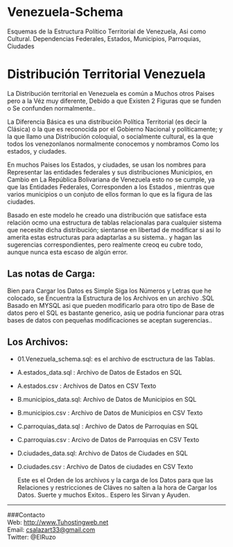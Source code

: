 Venezuela-Schema
================

Esquemas de la Estructura Político Territorial de Venezuela, Asi como Cultural. Dependencias Federales, Estados, Municipios, Parroquias, Ciudades 


Distribución Territorial Venezuela
========================================

   La Distribución territorial en Venezuela es común a Muchos otros Paises pero a la Véz muy diferente, Debido a que Existen 2 Figuras que se funden o Se confunden normalmente..

   La Diferencia Básica es una distribución Política Territorial (es decir la Clásica) o la que es reconocida por el Gobierno Nacional y políticamente; y la que llamo una Distribución coloquial, o socialmente cultural, es la que todos los venezonlanos normalmente conocemos y nombramos Como los estados, y ciudades. 

   En  muchos Paises los Estados, y ciudades, se usan los nombres para Representar las entidades federales y sus distribuciones Municipios, en Cambio en La República Bolivariana de Venezuela esto no se cumple, 
ya que las Entidades Federales, Corresponden a los Estados , mientras que  varios municipios o un conjuto de ellos forman lo que es la figura de las ciudades.

   Basado en este modelo he creado una distribución que satisface esta relación ocmo una estructura de tablas relacionalas para cualquier sistema que necesite dicha distribución; sientanse en libertad de modificar si asi lo amerita estas estructuras para adaptarlas a su sistema.. y hagan las sugerencias correspondientes, pero realmente creoq eu cubre todo, aunque nunca esta escaso de algún error.


  Las notas de Carga:
 -----------------------
 Bien para Cargar los Datos es Simple Siga los Números y Letras que he colocado, se Encuentra la Estructura
de los Archivos en un archivo .SQL Basado en MYSQL asi que pueden modificarlo para otro tipo de Base de datos
pero el SQL es bastante generico, asiq ue podria funcionar para otras bases de datos  con pequeñas modificaciones
se aceptan sugerencias..

 Los Archivos:
 -----------------
 * 01.Venezuela_schema.sql: es el archivo de esctructura de las Tablas.
 * A.estados_data.sql : Archivo de Datos de Estados en SQL
 * A.estados.csv : Archivos de Datos en CSV Texto
 * B.municipios_data.sql: Archivo de Datos de Municipios en SQL
 * B.municipios.csv : Archivo de Datos de Municipios en CSV Texto
 * C.parroquias_data.sql : Archivo de Datos de Parroquias en SQL
 * C.parroquias.csv : Arcivo de Datos de Parroquias en CSV Texto
 * D.ciudades_data.sql: Archivo de Datos de Ciudades en SQL
 * D.ciudades.csv : Archivo de Datos de ciudades en CSV Texto

   Este es el Orden de los archivos y la carga de los Datos para que las Relaciones y restricciones de Cláves
no salten a la hora de Cargar los Datos.
   Suerte y muchos Exitos.. Espero les Sirvan y Ayuden.

------------------------------------------------
###Contacto    
 Web: http://www.Tuhostingweb.net    
 Email: csalazart33@gmail.com    
 Twitter: @ElRuzo    

